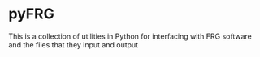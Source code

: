 # pyFRG
This is a collection of utilities in Python for interfacing with FRG software and the
files that they input and output

